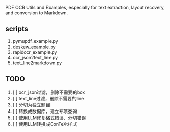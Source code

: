 PDF OCR Utils and Examples, especially for text extraction, layout recovery, and conversion to Markdown. 

## scripts

1. pymupdf_example.py
2. deskew_example.py
3. rapidocr_example.py
4. ocr_json2text_line.py
5. text_line2markdown.py

## TODO

1. [ ] ocr_json过滤，删除不需要的box
2. [ ] text_line过滤，删除不需要的line
3. [ ] 分切为独立题目
4. [ ] 转换成数据库，建立专项查询
5. [ ] 使用LLM修复格式错误、分切错误
6. [ ] 使用LLM转换成ConTeXt样式
